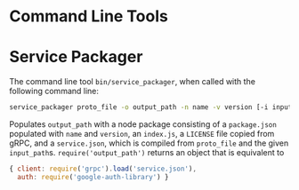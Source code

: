 # Command Line Tools

# Service Packager

The command line tool `bin/service_packager`, when called with the following command line:

```bash
service_packager proto_file -o output_path -n name -v version [-i input_path...]
```

Populates `output_path` with a node package consisting of a `package.json` populated with `name` and `version`, an `index.js`, a `LICENSE` file copied from gRPC, and a `service.json`, which is compiled from `proto_file` and the given `input_path`s. `require('output_path')` returns an object that is equivalent to

```js
{ client: require('grpc').load('service.json'),
  auth: require('google-auth-library') }
```
